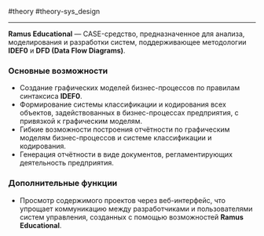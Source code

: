 #theory #theory-sys_design
 
---
**Ramus Educational** — CASE-средство, предназначенное для анализа, моделирования и разработки систем, поддерживающее методологии **IDEF0** и **DFD (Data Flow Diagrams)**.

### Основные возможности

- Создание графических моделей бизнес-процессов по правилам синтаксиса **IDEF0**.
- Формирование системы классификации и кодирования всех объектов, задействованных в бизнес-процессах предприятия, с привязкой к графическим моделям.
- Гибкие возможности построения отчётности по графическим моделям бизнес-процессов и системе классификации и кодирования.
- Генерация отчётности в виде документов, регламентирующих деятельность предприятия.
  
### Дополнительные функции

- Просмотр содержимого проектов через веб-интерфейс, что упрощает коммуникацию между разработчиками и пользователями систем управления, созданных с помощью возможностей **Ramus Educational**.
